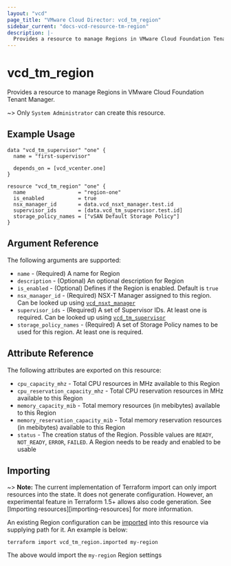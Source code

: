 ```yaml
---
layout: "vcd"
page_title: "VMware Cloud Director: vcd_tm_region"
sidebar_current: "docs-vcd-resource-tm-region"
description: |-
  Provides a resource to manage Regions in VMware Cloud Foundation Tenant Manager.
---
```


# vcd\_tm\_region

Provides a resource to manage Regions in VMware Cloud Foundation Tenant Manager.

~> Only `System Administrator` can create this resource.

## Example Usage

```hcl
data "vcd_tm_supervisor" "one" {
  name = "first-supervisor"

  depends_on = [vcd_vcenter.one]
}

resource "vcd_tm_region" "one" {
  name                 = "region-one"
  is_enabled           = true
  nsx_manager_id       = data.vcd_nsxt_manager.test.id
  supervisor_ids       = [data.vcd_tm_supervisor.test.id]
  storage_policy_names = ["vSAN Default Storage Policy"]
}
```

## Argument Reference

The following arguments are supported:

* `name` - (Required) A name for Region
* `description` - (Optional) An optional description for Region
* `is_enabled` - (Optional) Defines if the Region is enabled. Default is `true`
* `nsx_manager_id` - (Required) NSX-T Manager assigned to this region. Can be looked up using
  [`vcd_nsxt_manager`](/providers/vmware/vcd/latest/docs/data-sources/nsxt_manager)
* `supervisor_ids` - (Required) A set of Supervisor IDs. At least one is required. Can be looked up
  using [`vcd_tm_supervisor`](/providers/vmware/vcd/latest/docs/data-sources/tm_supervisor)
* `storage_policy_names` - (Required) A set of Storage Policy names to be used for this region. At
  least one is required.

## Attribute Reference

The following attributes are exported on this resource:

* `cpu_capacity_mhz` - Total CPU resources in MHz available to this Region
* `cpu_reservation_capacity_mhz` - Total CPU reservation resources in MHz available to this Region
* `memory_capacity_mib` - Total memory resources (in mebibytes) available to this Region
* `memory_reservation_capacity_mib` - Total memory reservation resources (in mebibytes) available to this Region
* `status` - The creation status of the Region. Possible values are `READY`, `NOT_READY`, `ERROR`,
  `FAILED`. A Region needs to be ready and enabled to be usable

## Importing

~> **Note:** The current implementation of Terraform import can only import resources into the
state. It does not generate configuration. However, an experimental feature in Terraform 1.5+ allows
also code generation. See [Importing resources][importing-resources] for more information.

An existing Region configuration can be [imported][docs-import] into this resource via supplying
path for it. An example is below:

[docs-import]: https://www.terraform.io/docs/import/

```
terraform import vcd_tm_region.imported my-region
```

The above would import the `my-region` Region settings